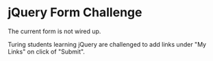 # jQuery Form Challenge

The current form is not wired up.

Turing students learning jQuery are challenged to add links under "My Links" on click of "Submit".
